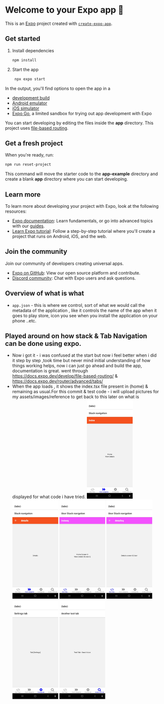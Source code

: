 # Welcome to your Expo app 👋

This is an [Expo](https://expo.dev) project created with [`create-expo-app`](https://www.npmjs.com/package/create-expo-app).

## Get started

1. Install dependencies

   ```bash
   npm install
   ```

2. Start the app

   ```bash
    npx expo start
   ```

In the output, you'll find options to open the app in a

- [development build](https://docs.expo.dev/develop/development-builds/introduction/)
- [Android emulator](https://docs.expo.dev/workflow/android-studio-emulator/)
- [iOS simulator](https://docs.expo.dev/workflow/ios-simulator/)
- [Expo Go](https://expo.dev/go), a limited sandbox for trying out app development with Expo

You can start developing by editing the files inside the **app** directory. This project uses [file-based routing](https://docs.expo.dev/router/introduction).

## Get a fresh project

When you're ready, run:

```bash
npm run reset-project
```

This command will move the starter code to the **app-example** directory and create a blank **app** directory where you can start developing.

## Learn more

To learn more about developing your project with Expo, look at the following resources:

- [Expo documentation](https://docs.expo.dev/): Learn fundamentals, or go into advanced topics with our [guides](https://docs.expo.dev/guides).
- [Learn Expo tutorial](https://docs.expo.dev/tutorial/introduction/): Follow a step-by-step tutorial where you'll create a project that runs on Android, iOS, and the web.

## Join the community

Join our community of developers creating universal apps.

- [Expo on GitHub](https://github.com/expo/expo): View our open source platform and contribute.
- [Discord community](https://chat.expo.dev): Chat with Expo users and ask questions.

## Overview of what is what

- `app.json` - this is where we control, sort of what we would call the metadata of the application , like it controls the name of the app when it goes to play store, icon you see when you install the application on your phone ..etc.

## Played around on how stack & Tab Navigation can be done using expo.

- Now i got it - i was confused at the start but now i feel better when i did it step by step ,took time but never mind initial understanding of how things working helps, now i can just go ahead and build the app, documentation is great. went through https://docs.expo.dev/develop/file-based-routing/ & https://docs.expo.dev/router/advanced/tabs/
- When the app loads , it shows the index.tsx file present in (home) & remaining as usual.For this commit & test code - i will upload pictures for my assets/images/reference to get back to this later on what is displayed for what code i have tried.
  <img src="assets/images/When app loads Home Tab index tsx.jpg" width="150" /> <img src="assets/images/Home details Stack.jpg" width="150" /> <img src="assets/images/User Tab.jpg" width="150" />
  <img src="assets/images/USer details Stack.jpg" width="150" /> <img src="assets/images/Settings Tab.jpg" width="150" /> <img src="assets/images/Test Tab.jpg" width="150" />
